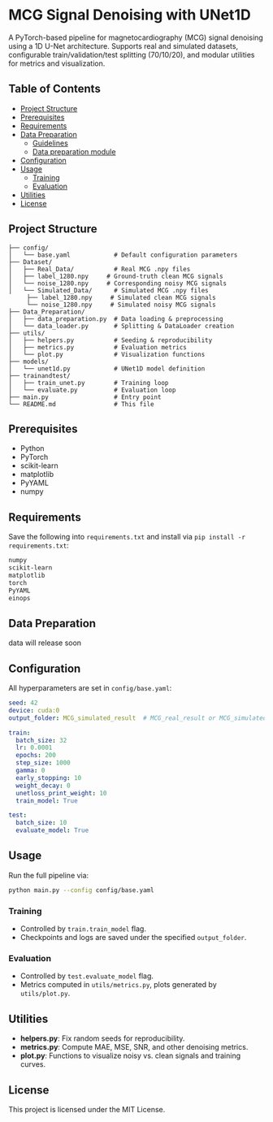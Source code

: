 # MCG Signal Denoising with UNet1D

A PyTorch-based pipeline for magnetocardiography (MCG) signal denoising using a 1D U-Net architecture. Supports real and simulated datasets, configurable train/validation/test splitting (70/10/20), and modular utilities for metrics and visualization.

## Table of Contents

* [Project Structure](#project-structure)
* [Prerequisites](#prerequisites)
* [Requirements](#Requirements)
* [Data Preparation](#data-preparation)
  * [Guidelines](#Guidelines)
  * [Data preparation module](#Data-preparation-module)
* [Configuration](#configuration)
* [Usage](#usage)
  * [Training](#training)
  * [Evaluation](#evaluation)
* [Utilities](#utilities)
* [License](#license)

## Project Structure

```text
├── config/
│   └── base.yaml            # Default configuration parameters
├── Dataset/
│   ├── Real_Data/           # Real MCG .npy files
│   ├── label_1280.npy     # Ground-truth clean MCG signals
│   └── noise_1280.npy     # Corresponding noisy MCG signals
│   └── Simulated_Data/      # Simulated MCG .npy files
     ├── label_1280.npy     # Simulated clean MCG signals
     └── noise_1280.npy     # Simulated noisy MCG signals
├── Data_Preparation/
│   ├── data_preparation.py  # Data loading & preprocessing
│   └── data_loader.py       # Splitting & DataLoader creation
├── utils/
│   ├── helpers.py           # Seeding & reproducibility
│   ├── metrics.py           # Evaluation metrics
│   └── plot.py              # Visualization functions
├── models/
│   └── unet1d.py            # UNet1D model definition
├── trainandtest/
│   ├── train_unet.py        # Training loop
│   └── evaluate.py          # Evaluation loop
├── main.py                  # Entry point
└── README.md                # This file
```

## Prerequisites

* Python
* PyTorch
* scikit-learn
* matplotlib
* PyYAML
* numpy

## Requirements

Save the following into `requirements.txt` and install via `pip install -r requirements.txt`:

```txt
numpy
scikit-learn
matplotlib
torch
PyYAML
einops
```

## Data Preparation

data will release soon


## Configuration

All hyperparameters are set in `config/base.yaml`:

```yaml
seed: 42
device: cuda:0
output_folder: MCG_simulated_result  # MCG_real_result or MCG_simulated_result

train:
  batch_size: 32
  lr: 0.0001
  epochs: 200
  step_size: 1000
  gamma: 0
  early_stopping: 10
  weight_decay: 0
  unetloss_print_weight: 10
  train_model: True

test:
  batch_size: 10
  evaluate_model: True
```

## Usage

Run the full pipeline via:

```bash
python main.py --config config/base.yaml
```

### Training

* Controlled by `train.train_model` flag.
* Checkpoints and logs are saved under the specified `output_folder`.

### Evaluation

* Controlled by `test.evaluate_model` flag.
* Metrics computed in `utils/metrics.py`, plots generated by `utils/plot.py`.

## Utilities

* **helpers.py**: Fix random seeds for reproducibility.
* **metrics.py**: Compute MAE, MSE, SNR, and other denoising metrics.
* **plot.py**: Functions to visualize noisy vs. clean signals and training curves.

## License

This project is licensed under the MIT License.
